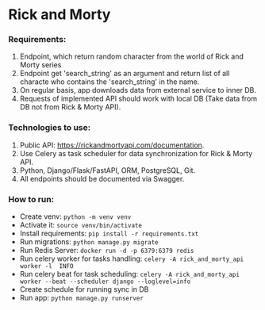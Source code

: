 # Rick and Morty

### Requirements:

1. Endpoint, which return random character from the world of Rick and Morty 
   series
2. Endpoint get 'search_string' as an argument and return list of all characte 
   who contains the 'search_string' in the name.
3. On regular basis, app downloads data from external service to inner DB.
4. Requests of implemented API should work with local 
   DB (Take data from DB not from Rick & Morty API).

### Technologies to use:

1. Public API: https://rickandmortyapi.com/documentation.
2. Use Celery as task scheduler for data synchronization for Rick & Morty API.
3. Python, Django/Flask/FastAPI, ORM, PostgreSQL, Git.
4. All endpoints should be documented via Swagger. 

### How to run:
- Create venv: `python -m venv venv`
- Activate it: `source venv/bin/activate`
- Install requirements: `pip install -r requirements.txt`
- Run migrations: `python manage.py migrate`
- Run Redis Server: `docker run -d -p 6379:6379 redis`
- Run celery worker for tasks handling: `celery -A rick_and_morty_api worker -l 
INFO`
- Run celery beat for task scheduling: `celery -A rick_and_morty_api worker --beat --scheduler django --loglevel=info`
- Create schedule for running sync in DB
- Run app: `python manage.py runserver`
